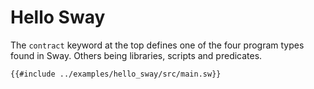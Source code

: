 # Hello Sway

The `contract` keyword at the top defines one of the four program types found in Sway. Others being libraries, scripts and predicates.

```sway
{{#include ../examples/hello_sway/src/main.sw}}
```
